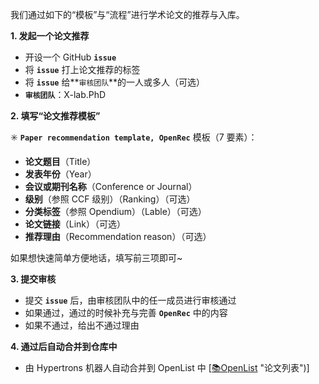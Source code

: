 我们通过如下的“模板”与“流程”进行学术论文的推荐与入库。

**1. 发起一个论文推荐**
- 开设一个 GitHub **`issue`** 
- 将 **`issue`** 打上论文推荐的标签
- 将 **`issue`** 给**`审核团队`**的一人或多人（可选）
- **`审核团队`**：X-lab.PhD

**2. 填写“论文推荐模板”**

✳️ **`Paper recommendation template, OpenRec`** 模板（7 要素）：
- **论文题目**（Title）
- **发表年份**（Year）
- **会议或期刊名称**（Conference or Journal）
- **级别**（参照 CCF 级别）（Ranking）（可选）
- **分类标签**（参照 Opendium）（Lable）（可选）
- **论文链接**（Link）（可选）
- **推荐理由**（Recommendation reason）（可选）

如果想快速简单方便地话，填写前三项即可~

**3. 提交审核**
- 提交 **`issue`** 后，由审核团队中的任一成员进行审核通过
- 如果通过，通过的时候补充与完善 **`OpenRec`** 中的内容
- 如果不通过，给出不通过理由

**4. 通过后自动合并到仓库中**
- 由 Hypertrons 机器人自动合并到 OpenList 中 [[📚OpenList](https://github.com/X-lab2017/open-research/blob/main/openlist.md) "论文列表")]

